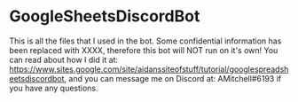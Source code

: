 # GoogleSheetsDiscordBot
This is all the files that I used in the bot. Some confidential information has been replaced with XXXX, therefore this bot will NOT run on it's own! You can read about how I did it at: https://www.sites.google.com/site/aidanssiteofstuff/tutorial/googlespreadsheetsdiscordbot, and you can message me on Discord at: AMitchell#6193 if you have any questions.

